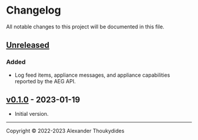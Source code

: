 # Changelog

All notable changes to this project will be documented in this file.

## [Unreleased]
### Added
* Log feed items, appliance messages, and appliance capabilities reported by the AEG API.

## [v0.1.0] - 2023-01-19
* Initial version.

---

Copyright © 2022-2023 Alexander Thoukydides

[Unreleased]:       https://github.com/thoukydides/homebridge-aeg-robot/compare/v0.1.0...HEAD
[v0.1.0]:           https://github.com/thoukydides/homebridge-aeg-robot/releases/tag/v0.1.0
